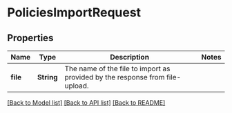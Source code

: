 # PoliciesImportRequest

## Properties

Name | Type | Description | Notes
------------ | ------------- | ------------- | -------------
**file** | **String** | The name of the file to import as provided by the response from file-upload. | 

[[Back to Model list]](../README.md#documentation-for-models) [[Back to API list]](../README.md#documentation-for-api-endpoints) [[Back to README]](../README.md)



